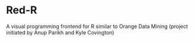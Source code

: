# Red-R
A visual programming frontend for R similar to Orange Data Mining (project initiated by Anup Parikh and Kyle Covington)
